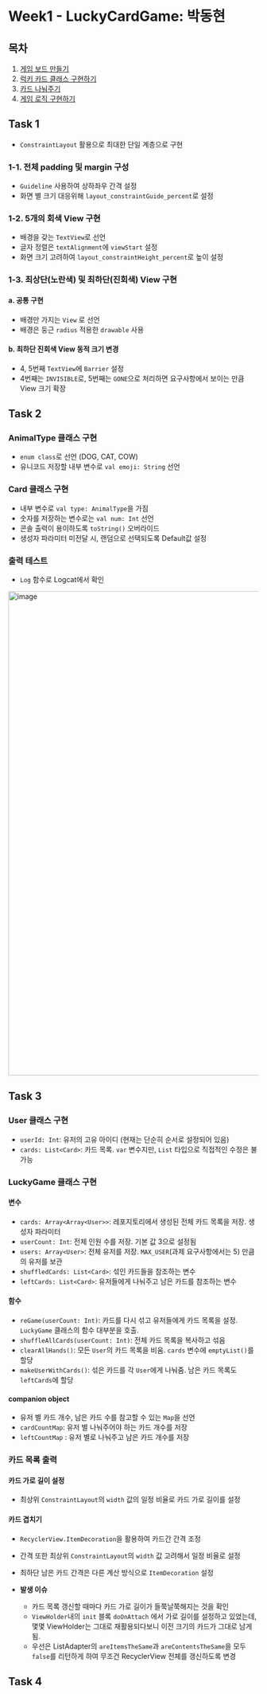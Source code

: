 # Week1 - LuckyCardGame: 박동현

## 목차
1. [게임 보드 만들기](#Task-1)
2. [럭키 카드 클래스 구현하기](#Task-2)
3. [카드 나눠주기](#Task-3)
4. [게임 로직 구현하기](#Task-4)

## Task 1
* `ConstraintLayout` 활용으로 최대한 단일 계층으로 구현

### 1-1. 전체 padding 및 margin 구성
- `Guideline` 사용하여 상하좌우 간격 설정
- 화면 별 크기 대응위해 `layout_constraintGuide_percent`로 설정

### 1-2. 5개의 회색 View 구현
- 배경을 갖는 `TextView`로 선언
- 글자 정렬은 `textAlignment`에 `viewStart` 설정
- 화면 크기 고려하여 `layout_constraintHeight_percent`로 높이 설정

### 1-3. 최상단(노란색) 및 최하단(진회색) View 구현
#### a. 공통 구현
- 배경만 가지는 `View` 로 선언
- 배경은 둥근 `radius` 적용한 `drawable` 사용

#### b. 최하단 진회색 View 동적 크기 변경
- 4, 5번째 `TextView`에 `Barrier` 설정
- 4번째는 `INVISIBLE`로, 5번째는 `GONE`으로 처리하면 요구사항에서 보이는 만큼 View 크기 확장

## Task 2
### AnimalType 클래스 구현
- `enum class`로 선언 (DOG, CAT, COW)
- 유니코드 저장할 내부 변수로 `val emoji: String` 선언

### Card 클래스 구현
- 내부 변수로 `val type: AnimalType`을 가짐
- 숫자를 저장하는 변수로는 `val num: Int` 선언
- 콘솔 출력이 용이하도록 `toString()` 오버라이드
- 생성자 파라미터 미전달 시, 랜덤으로 선택되도록 Default값 설정

### 출력 테스트
- `Log` 함수로 Logcat에서 확인  
<img width="973" alt="image" src="https://github.com/TTC1018/android-luckycardgame/assets/39405316/4b04cd59-c7dc-4b68-ad97-8ff346ee87bb">

## Task 3
### User 클래스 구현
- `userId: Int`: 유저의 고유 아이디 (현재는 단순히 순서로 설정되어 있음)
- `cards: List<Card>`: 카드 목록. `var` 변수지만, `List` 타입으로 직접적인 수정은 불가능

### LuckyGame 클래스 구현
#### 변수
- `cards: Array<Array<User>>`: 레포지토리에서 생성된 전체 카드 목록을 저장. 생성자 파라미터
- `userCount: Int`: 전체 인원 수를 저장. 기본 값 3으로 설정됨
- `users: Array<User>`: 전체 유저를 저장. `MAX_USER`(과제 요구사항에서는 5) 만큼의 유저를 보관
- `shuffledCards: List<Card>`: 섞인 카드들을 참조하는 변수
- `leftCards: List<Card>`: 유저들에게 나눠주고 남은 카드를 참조하는 변수

#### 함수
- `reGame(userCount: Int)`: 카드를 다시 섞고 유저들에게 카드 목록을 설정. `LuckyGame` 클래스의 함수 대부분을 호출.
- `shuffleAllCards(userCount: Int)`: 전체 카드 목록을 복사하고 섞음
- `clearAllHands()`: 모든 `User`의 카드 목록을 비움. `cards` 변수에 `emptyList()`를 할당
- `makeUserWithCards()`: 섞은 카드를 각 `User`에게 나눠줌. 남은 카드 목록도 `leftCards`에 할당

#### companion object
- 유저 별 카드 개수, 남은 카드 수를 참고할 수 있는 `Map`을 선언
- `cardCountMap`: 유저 별 나눠주어야 하는 카드 개수를 저장
- `leftCountMap` : 유저 별로 나눠주고 남은 카드 개수를 저장

### 카드 목록 출력
#### 카드 가로 길이 설정
- 최상위 `ConstraintLayout`의 `width` 값의 일정 비율로 카드 가로 길이를 설정

#### 카드 겹치기
- `RecyclerView.ItemDecoration`을 활용하여 카드간 간격 조정
- 간격 또한 최상위 `ConstraintLayout`의 `width` 값 고려해서 일정 비율로 설정
- 최하단 남은 카드 간격은 다른 계산 방식으로 `ItemDecoration` 설정

- **발생 이슈**
    * 카드 목록 갱신할 때마다 카드 가로 길이가 들쭉날쭉해지는 것을 확인
    * `ViewHolder`내의 `init` 블록 `doOnAttach` 에서 가로 길이를 설정하고 있었는데, 몇몇 ViewHolder는 그대로 재활용되다보니 이전 크기의 카드가 그대로 남게됨.
    * 우선은 ListAdapter의 `areItemsTheSame`과 `areContentsTheSame`을 모두 `false`를 리턴하게 하여 무조건 RecyclerView 전체를 갱신하도록 변경

## Task 4
